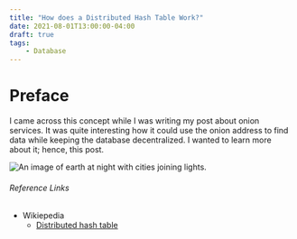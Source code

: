```yaml
---
title: "How does a Distributed Hash Table Work?"
date: 2021-08-01T13:00:00-04:00
draft: true
tags:
    - Database
---
```


# Preface

I came across this concept while I was writing my post about onion services. It was quite interesting how it could use the onion address to find data while keeping the database decentralized. I wanted to learn more about it; hence, this post.

![An image of earth at night with cities joining lights.](earthAtNight.jpg)


















###### Reference Links

- Wikiepedia
    - [Distributed hash table](https://en.wikipedia.org/wiki/Distributed_hash_table)
